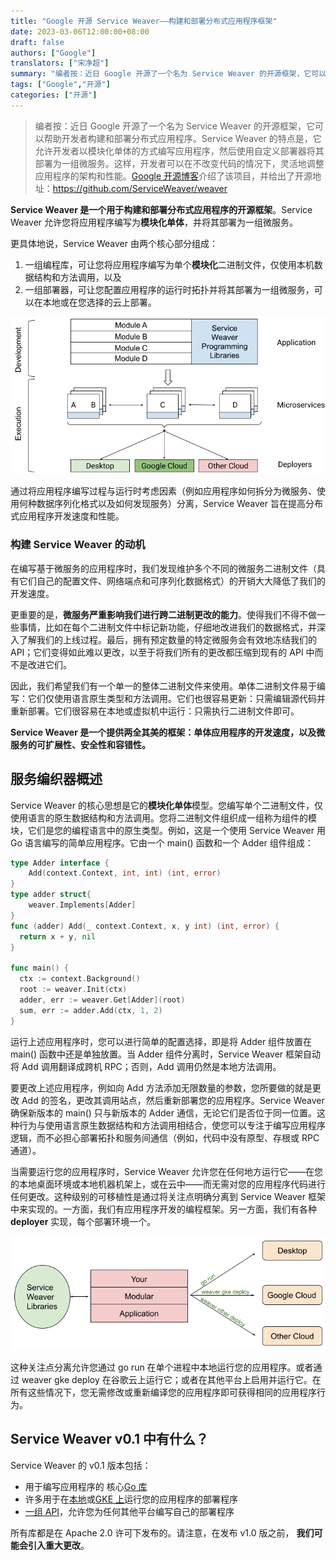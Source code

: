 ```yaml
---
title: "Google 开源 Service Weaver——构建和部署分布式应用程序框架"
date: 2023-03-06T12:00:00+08:00
draft: false
authors: ["Google"]
translators: ["宋净超"]
summary: "编者按：近日 Google 开源了一个名为 Service Weaver 的开源框架，它可以帮助开发者构建和部署分布式应用程序。Service Weaver 的特点是，它允许开发者以模块化单体的方式编写应用程序，然后使用自定义部署器将其部署为一组微服务。这样，开发者可以在不改变代码的情况下，灵活地调整应用程序的架构和性能。"
tags: ["Google","开源"]
categories: ["开源"]
---
```


> 编者按：近日 Google 开源了一个名为 Service Weaver 的开源框架，它可以帮助开发者构建和部署分布式应用程序。Service Weaver 的特点是，它允许开发者以模块化单体的方式编写应用程序，然后使用自定义部署器将其部署为一组微服务。这样，开发者可以在不改变代码的情况下，灵活地调整应用程序的架构和性能。[Google 开源博客](https://opensource.googleblog.com/2023/03/introducing-service-weaver-framework-for-writing-distributed-applications.html)介绍了该项目，并给出了开源地址：https://github.com/ServiceWeaver/weaver

**Service Weaver 是一个用于构建和部署分布式应用程序的开源框架**。Service Weaver 允许您将应用程序编写为**模块化单体**，并将其部署为一组微服务。

更具体地说，Service Weaver 由两个核心部分组成：

1. 一组编程库，可让您将应用程序编写为单个**模块化**二进制文件，仅使用本机数据结构和方法调用，以及
2. 一组部署器，可让您配置应用程序的运行时拓扑并将其部署为一组微服务，可以在本地或在您选择的云上部署。

![Service Weaver 编程库从开发到执行的流程图，将标记为 A 到 D 的四个模块从跨微服务级别的应用程序移动到标记为 Desktop、Google Cloud 和其他云的部署程序](1.png) 

通过将应用程序编写过程与运行时考虑因素（例如应用程序如何拆分为微服务、使用何种数据序列化格式以及如何发现服务）分离，Service Weaver 旨在提高分布式应用程序开发速度和性能。

### 构建 Service Weaver 的动机

在编写基于微服务的应用程序时，我们发现维护多个不同的微服务二进制文件（具有它们自己的配置文件、网络端点和可序列化数据格式）的开销大大降低了我们的开发速度。

更重要的是，**微服务严重影响我们进行跨二进制更改的能力**。使得我们不得不做一些事情，比如在每个二进制文件中标记新功能，仔细地改进我们的数据格式，并深入了解我们的上线过程。最后，拥有预定数量的特定微服务会有效地冻结我们的 API；它们变得如此难以更改，以至于将我们所有的更改都压缩到现有的 API 中而不是改进它们。

因此，我们希望我们有一个单一的整体二进制文件来使用。单体二进制文件易于编写：它们仅使用语言原生类型和方法调用。它们也很容易更新：只需编辑源代码并重新部署。它们很容易在本地或虚拟机中运行：只需执行二进制文件即可。

**Service Weaver 是一个提供两全其美的框架：单体应用程序的开发速度，以及微服务的可扩展性、安全性和容错性。**

## 服务编织器概述

Service Weaver 的核心思想是它的**模块化单体**模型。您编写单个二进制文件，仅使用语言的原生数据结构和方法调用。您将二进制文件组织成一组称为组件的模块，它们是您的编程语言中的原生类型。例如，这是一个使用 Service Weaver 用 Go 语言编写的简单应用程序。它由一个 main() 函数和一个 Adder 组件组成：

```go
type Adder interface { 
    Add(context.Context, int, int) (int, error)
} 
type adder struct{ 
    weaver.Implements[Adder]
}
func (adder) Add(_ context.Context, x, y int) (int, error) {
  return x + y, nil
}

func main() {
  ctx := context.Background()
  root := weaver.Init(ctx)
  adder, err := weaver.Get[Adder](root)
  sum, err := adder.Add(ctx, 1, 2)
}
```

运行上述应用程序时，您可以进行简单的配置选择，即是将 Adder 组件放置在 main() 函数中还是单独放置。当 Adder 组件分离时，Service Weaver 框架自动将 Add 调用翻译成跨机 RPC；否则，Add 调用仍然是本地方法调用。

要更改上述应用程序，例如向 Add 方法添加无限数量的参数，您所要做的就是更改 Add 的签名，更改其调用站点，然后重新部署您的应用程序。Service Weaver 确保新版本的 main() 只与新版本的 Adder 通信，无论它们是否位于同一位置。这种行为与使用语言原生数据结构和方法调用相结合，使您可以专注于编写应用程序逻辑，而不必担心部署拓扑和服务间通信（例如，代码中没有原型、存根或 RPC 通道）。

当需要运行您的应用程序时，Service Weaver 允许您在任何地方运行它——在您的本地桌面环境或本地机器机架上，或在云中——而无需对您的应用程序代码进行任何更改。这种级别的可移植性是通过将关注点明确分离到 Service Weaver 框架中来实现的。一方面，我们有应用程序开发的编程框架。另一方面，我们有各种 **deployer** 实现，每个部署环境一个。

![描述一次迭代中跨三个独立平台的 Service Weaver Libraries 部署程序实施的流程图](2.png) 

这种关注点分离允许您通过 go run 在单个进程中本地运行您的应用程序。或者通过 weaver gke deploy 在谷歌云上运行它；或者在其他平台上启用并运行它。在所有这些情况下，您无需修改或重新编译您的应用程序即可获得相同的应用程序行为。

## Service Weaver v0.1 中有什么？

Service Weaver 的 v0.1 版本包括：

- 用于编写应用程序的 核心[Go 库](https://github.com/ServiceWeaver/weaver)
- 许多用于在[本地](https://github.com/ServiceWeaver/weaver/tree/main/cmd/weaver)或[GKE 上](https://github.com/ServiceWeaver/weaver-gke)运行您的应用程序的部署程序
- [一组 API](https://github.com/ServiceWeaver/weaver/tree/main/runtime)，允许您为任何其他平台编写自己的部署程序

所有库都是在 Apache 2.0 许可下发布的。请注意，在发布 v1.0 版之前， **我们可能会引入重大更改**。
